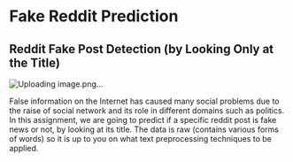 # Fake Reddit Prediction

## Reddit Fake Post Detection (by Looking Only at the Title)

![Uploading image.png…](https://www.googleapis.com/download/storage/v1/b/kaggle-user-content/o/inbox%2F4409738%2F4f5fda2da319a6815c68c937f7474d4c%2Fmememe_3292829e1a7b6e4f95de73cc5e318807-1.jpg?generation=1604889270371012&alt=media)


False information on the Internet has caused many social problems due to the raise of social network and its role in different domains such as politics. In this assignment, we are going to predict if a specific reddit post is fake news or not, by looking at its title. The data is raw (contains various forms of words) so it is up to you on what text preprocessing techniques to be applied.
